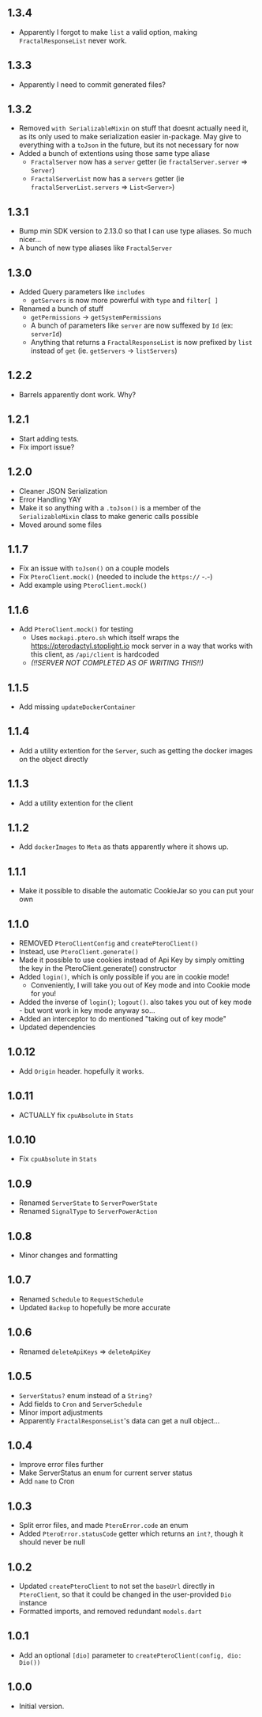 ## 1.3.4
 - Apparently I forgot to make `list` a valid option, making `FractalResponseList` never work.
## 1.3.3
 - Apparently I need to commit generated files?
## 1.3.2
 - Removed `with SerializableMixin` on stuff that doesnt actually need it, as its only used to make serialization easier in-package. May give to everything with a `toJson` in the future, but its not necessary for now
 - Added a bunch of extentions using those same type aliase
    - `FractalServer` now has a `server` getter (ie `fractalServer.server` => `Server`)
    - `FractalServerList` now has a `servers` getter (ie `fractalServerList.servers` => `List<Server>`)
## 1.3.1
 - Bump min SDK version to 2.13.0 so that I can use type aliases. So much nicer...
 - A bunch of new type aliases like `FractalServer`
## 1.3.0
 - Added Query parameters like `includes`
    - `getServers` is now more powerful with `type` and `filter[ ]`
 - Renamed a bunch of stuff
    - `getPermissions` -> `getSystemPermissions`
    - A bunch of parameters like `server` are now suffexed by `Id` (ex: `serverId`)
    - Anything that returns a `FractalResponseList` is now prefixed by `list` instead of `get` (ie. `getServers` -> `listServers`)
## 1.2.2
 - Barrels apparently dont work. Why?
## 1.2.1
 - Start adding tests.
 - Fix import issue?
## 1.2.0 
 - Cleaner JSON Serialization
 - Error Handling YAY
 - Make it so anything with a `.toJson()` is a member of the `SerializableMixin` class to make generic calls possible
 - Moved around some files
## 1.1.7
- Fix an issue with `toJson()` on a couple models
- Fix `PteroClient.mock()` (needed to include the `https://` -.-)
- Add example using `PteroClient.mock()`
## 1.1.6
- Add `PteroClient.mock()` for testing
    - Uses `mockapi.ptero.sh` which itself wraps the https://pterodactyl.stoplight.io mock server in a way that works with this client, as `/api/client` is hardcoded 
    - *(!!SERVER NOT COMPLETED AS OF WRITING THIS!!)*
## 1.1.5
- Add missing `updateDockerContainer`
## 1.1.4
- Add a utility extention for the `Server`, such as getting the docker images on the object directly
## 1.1.3
- Add a utility extention for the client
## 1.1.2
- Add `dockerImages` to `Meta` as thats apparently where it shows up.
## 1.1.1
- Make it possible to disable the automatic CookieJar so you can put your own
## 1.1.0
- REMOVED `PteroClientConfig` and `createPteroClient()`
- Instead, use `PteroClient.generate()`
- Made it possible to use cookies instead of Api Key by simply omitting the key in the PteroClient.generate() constructor
- Added `login()`, which is only possible if you are in cookie mode!
    - Conveniently, I will take you out of Key mode and into Cookie mode for you!
- Added the inverse of `login()`; `logout()`. also takes you out of key mode - but wont work in key mode anyway so...
- Added an interceptor to do mentioned "taking out of key mode"
- Updated dependencies
## 1.0.12
- Add `Origin` header. hopefully it works.
## 1.0.11
- ACTUALLY fix `cpuAbsolute` in `Stats`
## 1.0.10
- Fix `cpuAbsolute` in `Stats`
## 1.0.9
- Renamed `ServerState` to `ServerPowerState`
- Renamed `SignalType` to `ServerPowerAction`

## 1.0.8
- Minor changes and formatting
## 1.0.7
- Renamed `Schedule` to `RequestSchedule`
- Updated `Backup` to hopefully be more accurate
## 1.0.6
- Renamed 
`deleteApiKeys` => `deleteApiKey`

## 1.0.5
- `ServerStatus?` enum instead of a `String?`
- Add fields to `Cron` and `ServerSchedule`
- Minor import adjustments
- Apparently `FractalResponseList`'s data can get a null object...
## 1.0.4
- Improve error files further
- Make ServerStatus an enum for current server status
- Add `name` to Cron
## 1.0.3
- Split error files, and made `PteroError.code` an enum
- Added `PteroError.statusCode` getter which returns an `int?`, though it should never be null
## 1.0.2
- Updated `createPteroClient` to not set the `baseUrl` directly in `PteroClient`, so that it could be changed in the user-provided `Dio` instance
- Formatted imports, and removed redundant `models.dart`

## 1.0.1
- Add an optional `[dio]` parameter to `createPteroClient(config, dio: Dio())`
## 1.0.0

- Initial version.